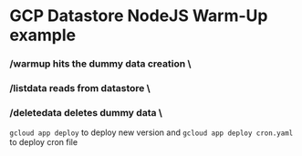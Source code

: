 # GCP Datastore NodeJS Warm-Up example

### /warmup hits the dummy data creation \
### /listdata reads from datastore \
### /deletedata deletes dummy data \

`gcloud app deploy` to deploy new version and
`gcloud app deploy cron.yaml` to deploy cron file
